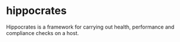 hippocrates
===========

Hippocrates is a framework for carrying out health, performance and compliance checks on a host.



